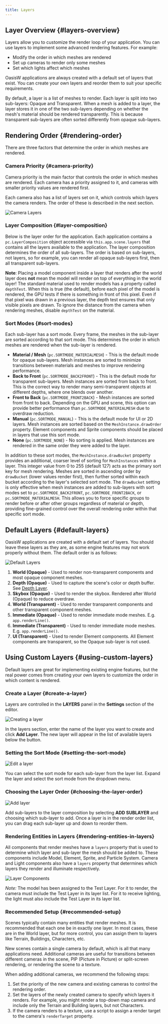 ```yaml
---
title: Layers
---
```


## Layer Overview {#layers-overview}

Layers allow you to customize the render loop of your application. You can use layers to implement some advanced rendering features. For example:

* Modify the order in which meshes are rendered
* Set up cameras to render only some meshes
* Set which lights affect which meshes

OasisW applications are always created with a default set of layers that exist. You can create your own layers and reorder them to suit your specific requirements.

By default, a layer is a list of meshes to render. Each layer is split into two sub-layers: Opaque and Transparent. When a mesh is added to a layer, the layer stores it in one of the two sub-layers depending on whether the mesh's material should be rendered transparently. This is because transparent sub-layers are often sorted differently from opaque sub-layers.

## Rendering Order {#rendering-order}

There are three factors that determine the order in which meshes are rendered.

### Camera Priority {#camera-priority}

Camera priority is the main factor that controls the order in which meshes are rendered. Each camera has a priority assigned to it, and cameras with smaller priority values are rendered first.

Each camera also has a list of layers set on it, which controls which layers the camera renders. The order of these is described in the next section.

![Camera Layers](/img/user-manual/graphics/layers/camera-layers.jpg)

### Layer Composition {#layer-composition}

Below is the layer order for the application. Each application contains a `pc.LayerComposition` object accessible via `this.app.scene.layers` that contains all the layers available to the application. The layer composition determines the order of all sub-layers. The order is based on sub-layers, not layers, so for example, you can render all opaque sub-layers first, then all transparent sub-layers.

**Note**: Placing a model component inside a layer that renders after the world layer does **not** mean the model will render on top of everything in the world layer! The standard material used to render models has a property called `depthTest`. When this is true (the default), before each pixel of the model is rendered, the GPU tests if there is something in front of this pixel. Even if that pixel was drawn in a previous layer, the depth test ensures that only visible pixels are drawn. To ignore the distance from the camera when rendering meshes, disable `depthTest` on the material.

### Sort Modes {#sort-modes}

Each sub-layer has a sort mode. Every frame, the meshes in the sub-layer are sorted according to that sort mode. This determines the order in which meshes are rendered when the sub-layer is rendered.

* **Material / Mesh** (`pc.SORTMODE_MATERIALMESH`) - This is the default mode for opaque sub-layers. Mesh instances are sorted to minimize transitions between materials and meshes to improve rendering performance.
* **Back to Front** (`pc.SORTMODE_BACK2FRONT`) - This is the default mode for transparent sub-layers. Mesh instances are sorted from back to front. This is the correct way to render many semi-transparent objects at different depths, where one blends over another.
* **Front to Back** (`pc.SORTMODE_FRONT2BACK`) - Mesh instances are sorted from front to back. Depending on the GPU and scene, this option can provide better performance than `pc.SORTMODE_MATERIALMESH` due to overdraw reduction.
* **Manual** (`pc.SORTMODE_MANUAL`) - This is the default mode for UI or 2D layers. Mesh instances are sorted based on the `MeshInstance.drawOrder` property. Element components and Sprite components should be placed in layers that use this sort mode.
* **None** (`pc.SORTMODE_NONE`) - No sorting is applied. Mesh instances are rendered in the same order they were added to the layer.

In addition to these sort modes, the `MeshInstance.drawBucket` property provides an additional, coarser level of sorting for `MeshInstances` within a layer. This integer value from 0 to 255 (default 127) acts as the primary sort key for mesh rendering. Meshes are sorted in ascending order by `drawBucket` (lower values render first), then further sorted within each bucket according to the layer's selected sort mode. The `drawBucket` setting is only effective when mesh instances are added to sub-layers with sort modes set to `pc.SORTMODE_BACK2FRONT`, `pc.SORTMODE_FRONT2BACK`, or `pc.SORTMODE_MATERIALMESH`. This allows you to force specific groups to render before or after other groups regardless of material or depth, providing fine-grained control over the overall rendering order within that specific sort mode.

## Default Layers {#default-layers}

OasisW applications are created with a default set of layers. You should leave these layers as they are, as some engine features may not work properly without them. The default order is as follows:

![Default Layers](/img/user-manual/graphics/layers/default-layers.jpg)

1. **World (Opaque)** - Used to render non-transparent components and most opaque component meshes.
1. **Depth (Opaque)** - Used to capture the scene's color or depth buffer. See [Depth Layer][7].
1. **Skybox (Opaque)** - Used to render the skybox. Rendered after World (Opaque) to reduce overdraw.
1. **World (Transparent)** - Used to render transparent components and other transparent component meshes.
1. **Immediate (Opaque)** - Used to render immediate mode meshes. E.g. `app.renderLine()`.
1. **Immediate (Transparent)** - Used to render immediate mode meshes. E.g. `app.renderLine()`.
1. **UI (Transparent)** - Used to render Element components. All Element components are transparent, so the Opaque sub-layer is not used.

## Using Custom Layers {#using-custom-layers}

Default layers are great for implementing existing engine features, but the real power comes from creating your own layers to customize the order in which content is rendered.

### Create a Layer {#create-a-layer}

Layers are controlled in the **LAYERS** panel in the **Settings** section of the editor.

![Creating a layer](/img/user-manual/graphics/layers/new-layer.jpg)

In the layers section, enter the name of the layer you want to create and click **Add Layer**. The new layer will appear in the list of available layers below the button.

### Setting the Sort Mode {#setting-the-sort-mode}

![Edit a layer](/img/user-manual/graphics/layers/edit-layer.jpg)

You can select the sort mode for each sub-layer from the layer list. Expand the layer and select the sort mode from the dropdown menu.

### Choosing the Layer Order {#choosing-the-layer-order}

![Add layer](/img/user-manual/graphics/layers/add-sub-layer.jpg)

Add sub-layers to the layer composition by selecting **ADD SUBLAYER** and choosing which sub-layer to add. Once a layer is in the render order list, you can drag each sub-layer up and down to reorder them.

### Rendering Entities in Layers {#rendering-entities-in-layers}

All components that render meshes have a `layers` property that is used to determine which layer and sub-layer the mesh should be added to. These components include Model, Element, Sprite, and Particle System. Camera and Light components also have a `layers` property that determines which layers they render and illuminate respectively.

![Layer Components](/img/user-manual/graphics/layers/test-layer-components.jpg)

*Note:* The model has been assigned to the Test Layer. For it to render, the camera must include the Test Layer in its layer list. For it to receive lighting, the light must also include the Test Layer in its layer list.

### Recommended Setup {#recommended-setup}

Scenes typically contain many entities that render meshes. It is recommended that each one be in exactly one layer. In most cases, these are in the World layer, but for more control, you can assign them to layers like Terrain, Buildings, Characters, etc.

New scenes contain a single camera by default, which is all that many applications need. Additional cameras are useful for transitions between different cameras in the scene, PIP (Picture in Picture) or split-screen rendering, or rendering the scene to a texture.

When adding additional cameras, we recommend the following steps:

1. Set the priority of the new camera and existing cameras to control the rendering order.
2. Set the layers of the newly created camera to specify which layers it renders. For example, you might render a top-down map camera and include only the Terrain and Building layers, but not Characters.
3. If the camera renders to a texture, use a script to assign a render target to the camera's `renderTarget` property.

[7]: /user-manual/graphics/cameras/depth-layer
